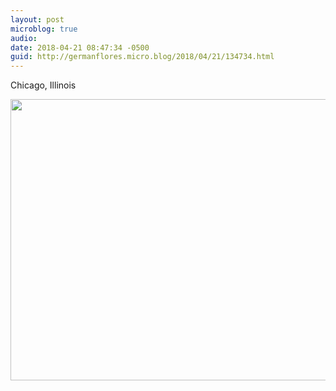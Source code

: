 ```yaml
---
layout: post
microblog: true
audio: 
date: 2018-04-21 08:47:34 -0500
guid: http://germanflores.micro.blog/2018/04/21/134734.html
---
```

Chicago, Illinois

<img src="http://germanflores.com/uploads/2018/5e7db671eb.jpg" width="600" height="450" />

